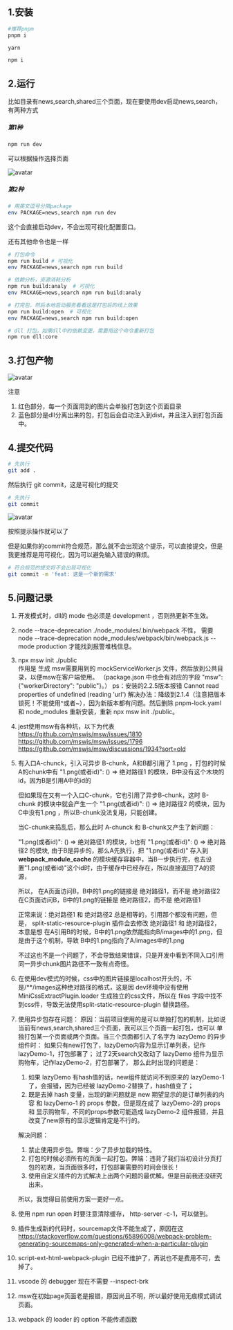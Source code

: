 ## 1.安装

```bash
#推荐pnpm
pnpm i
```

```bash
yarn
```

```bash
npm i
```

## 2.运行

比如目录有news,search,shared三个页面，现在要使用dev启动news,search，有两种方式

##### 第1种

```bash
npm run dev
```

可以根据操作选择页面

![avatar](./markdown/tools-dev.jpg)

##### 第2种

```bash
# 用英文逗号分隔package
env PACKAGE=news,search npm run dev
```

这个会直接启动dev，不会出现可视化配置窗口。

还有其他命令也是一样

```bash
# 打包命令
npm run build # 可视化
env PACKAGE=news,search npm run build

# 依赖分析，资源消耗分析
npm run build:analy  # 可视化
env PACKAGE=news,search npm run build:analy

# 打完包，然后本地启动服务看看这是打包后的线上效果
npm run build:open  # 可视化
env PACKAGE=news,search npm run build:open
```

```bash
# dll 打包，如果dll中的依赖变更，需要用这个命令重新打包
npm run dll:core
```

## 3.打包产物

![avatar](./markdown/build.jpg)

注意

1. 红色部分，每一个页面用到的图片会单独打包到这个页面目录
2. 蓝色部分是dll分离出来的包，打包后会自动注入到dist，并且注入到打包页面中。

## 4.提交代码

```bash
# 先执行
git add .
```

然后执行 git commit，这是可视化的提交

```bash
# 先执行
git commit
```

![avatar](./markdown/commit.jpg)

按照提示操作就可以了

但是如果你的commit符合规范，那么就不会出现这个提示，可以直接提交，但是我更推荐是用可视化，因为可以避免输入错误的麻烦。

```bash
# 符合规范的提交将不会出现可视化
git commit -m 'feat: 这是一个新的需求'
```

## 5.问题记录

1. 开发模式时，dll的 mode 也必须是 development ，否则热更新不生效。

2. node --trace-deprecation ./node_modules/.bin/webpack 不性，
   需要 node --trace-deprecation node_modules/webpack/bin/webpack.js --mode production 才能找到报警堆栈信息。

3. npx msw init ./public  
   作用是
   生成 msw需要用到的 mockServiceWorker.js 文件，然后放到公共目录，以便msw在客户端使用。
   （package.json 中也会有对应的字段 "msw": {"workerDirectory": "public"}。）
   ps：安装的2.2.5版本报错 Cannot read properties of undefined (reading 'url')
   解决办法：降级到2.1.4（注意把版本锁死！不能使用^或者~），因为新版本都有问题。然后删除 pnpm-lock.yaml 和 node_modules 重新安装，重新 npx msw init ./public。

4. jest使用msw有各种坑，以下为代表
   https://github.com/mswjs/msw/issues/1810
   https://github.com/mswjs/msw/issues/1796
   https://github.com/mswjs/msw/discussions/1934?sort=old

5. 有入口A-chunck，引入可异步 B-chunk，A和B都引用了 1.png ，打包的时候A的chunk中有
   "1.png(或者id)": () => 绝对路径1 的模块，B中没有这个木块的id，因为B是引用A中的id的

   但如果现在又有一个入口C-chunk，它也引用了异步B-chunk，这时 B-chunk 的模块中就会产生一个
   "1.png(或者id)": () => 绝对路径2 的模块，因为C中没有1.png ，所以B-chunk没法复用，只能创建。

   当C-chunk来捣乱后，那么此时 A-chunck 和 B-chunk又产生了新问题：

   "1.png(或者id)": () => 绝对路径1 的模块，b也有 "1.png(或者id)": () => 绝对路径2 的模块, 由于B是异步的，那么A先执行，把 "1.png(或者id)" 存入到 **webpack_module_cache** 的模块缓存容器中，当B一步执行完，也去设置"1.png(或者id)"这个id时，由于缓存中已经存在，所以直接返回了A的资源，

   所以，
   在A页面访问B，B中的1.png的链接是 绝对路径1，而不是 绝对路径2
   在C页面访问B，B中的1.png的链接是 绝对路径2，而不是 绝对路径1

   正常来说：绝对路径1 和 绝对路径2 总是相等的，引用那个都没有问题，但是，
   split-static-resource-plugin 插件会去修改 绝对路径1 和 绝对路径2，本意是想
   在A引用B的时候，B中的1.png依然能指向B/images中的1.png，但是由于这个机制，导致
   B中的1.png指向了A/images中的1.png

   不过这也不是一个问题了，不会导致结果错误，只是开发中看到不同入口引用同一异步chunk图片路径不一致有点奇怪。

6. 在使用dev模式的时候，css中的图片链接是localhost开头的，不是/\*\*/images这种绝对路径的格式，这是因
   dev环境中没有使用MiniCssExtractPlugin.loader 生成独立的css文件，所以在 files 字段中找不到css件，导致无法使用split-static-resource-plugin 替换路径。

7. 使用异步包存在问题：
   原因：当前项目使用的是可以单独打包的机制，比如说当前有news,search,shared三个页面，我可以三个页面一起打包，也可以
   单独打包某一个页面或两个页面。当三个页面都引入了名字为 lazyDemo 的异步组件时：
   如果只有new打包了，lazyDemo内容为显示订单列表，记作lazyDemo-1，打包部署了；
   过了2天search又改动了 lazyDemo 组件为显示购物车，记作lazyDemo-2，打包部署了，
   那么此时出现的问题是：

   1. 如果 lazyDemo 有hash值的话，new组件就访问不到原来的 lazyDemo-1 了，会报错，因为已经被 lazyDemo-2替换了，hash值变了；
   2. 既是去掉 hash 变量，出现的新问题就是 new 期望显示的是订单列表的内容 和 lazyDemo-1 的 props 参数，但是现在成了
      lazyDemo-2的 props 和 显示购物车，不同的props参数可能造成 lazyDemo-2 组件报错，并且改变了new原有的显示逻辑肯定是不行的。

   解决问题：

   1. 禁止使用异步包。弊端：少了异步加载的特性。
   2. 打包的时候必须所有的页面一起打包。弊端：违背了我们当初设计分页打包的初衷，当页面很多时，打包部署需要的时间会很长！
   3. 使用自定义插件的方式解决上出两个问题的最优解。但是目前我还没研究出来。

   所以，我觉得目前使用方案一更好一点。

8. 使用 npm run open 时要注意清除缓存， http-server -c-1，可以做到。

9. 插件生成新的代码时，sourcemap文件不能生成了，原因在这
   https://stackoverflow.com/questions/65896008/webpack-problem-generating-sourcemaps-only-generated-when-a-particular-plugin

10. script-ext-html-webpack-plugin 已经不维护了，再说也不是费用不可，去掉了。

11. vscode 的 debugger 现在不需要 --inspect-brk

12. msw在初始page页面老是报错，原因尚且不明，所以最好使用无痕模式调试页面。

13. webpack 的 loader 的 option 不能传递函数
